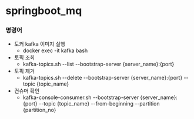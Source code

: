 # springboot_mq


### 명령어
- 도커 kafka 이미지 실행
  - docker exec -it kafka bash
- 토픽 조회 
  - kafka-topics.sh --list --bootstrap-server {server_name}:{port}
- 토픽 제거
  - kafka-topics.sh --delete --bootstrap-server {server_name}:{port} --topic {topic_name}
- 컨슈머 확인
  - kafka-console-consumer.sh --bootstrap-server {server_name}:{port} --topic {topic_name} --from-beginning --partition {partition_no}
